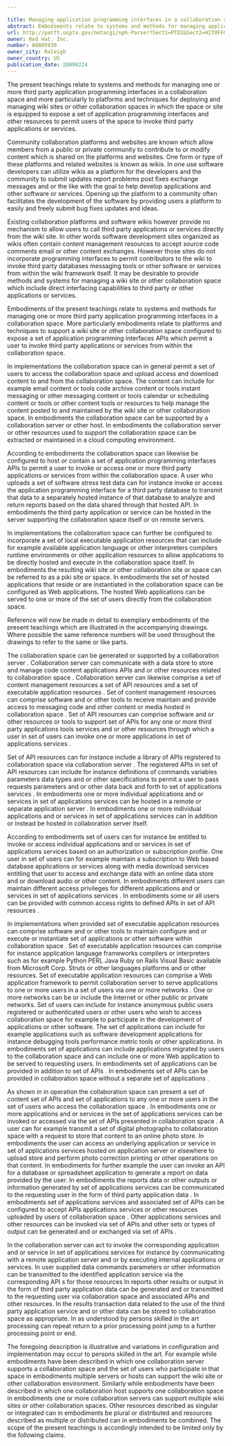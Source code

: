 ```yaml
---

title: Managing application programming interfaces in a collaboration space
abstract: Embodiments relate to systems and methods for managing application programming interfaces in a collaboration space. A collaboration space, such as a wiki site, can host a set of collaboration tools and resources, including, for example, content tools, communication tools, and other resources for the users of the space. The collaboration space can also incorporate and expose a set of application programming interfaces, such as command and data-passing structures to permit users to invoke applications and/or services from within the wiki site or other collaboration space. The set of applications/services be hosted on a remote server or co-hosted on the collaboration server, and can include, for instance, database, spreadsheet, media content, or other applications or services. The invoked applications/services can return data to the requesting user via the collaboration space. Users can subscribe to different applications and/or services available via the collaboration space.
url: http://patft.uspto.gov/netacgi/nph-Parser?Sect1=PTO2&Sect2=HITOFF&p=1&u=%2Fnetahtml%2FPTO%2Fsearch-adv.htm&r=1&f=G&l=50&d=PALL&S1=08805930&OS=08805930&RS=08805930
owner: Red Hat, Inc.
number: 08805930
owner_city: Raleigh
owner_country: US
publication_date: 20090224
---
```

The present teachings relate to systems and methods for managing one or more third party application programming interfaces in a collaboration space and more particularly to platforms and techniques for deploying and managing wiki sites or other collaboration spaces in which the space or site is equipped to expose a set of application programming interfaces and other resources to permit users of the space to invoke third party applications or services.

Community collaboration platforms and websites are known which allow members from a public or private community to contribute to or modify content which is shared on the platforms and websites. One form or type of these platforms and related websites is known as wikis. In one use software developers can utilize wikis as a platform for the developers and the community to submit updates report problems post fixes exchange messages and or the like with the goal to help develop applications and other software or services. Opening up the platform to a community often facilitates the development of the software by providing users a platform to easily and freely submit bug fixes updates and ideas.

Existing collaboration platforms and software wikis however provide no mechanism to allow users to call third party applications or services directly from the wiki site. In other words software development sites organized as wikis often contain content management resources to accept source code comments email or other content exchanges. However those sites do not incorporate programming interfaces to permit contributors to the wiki to invoke third party databases messaging tools or other software or services from within the wiki framework itself. It may be desirable to provide methods and systems for managing a wiki site or other collaboration space which include direct interfacing capabilities to third party or other applications or services.

Embodiments of the present teachings relate to systems and methods for managing one or more third party application programming interfaces in a collaboration space. More particularly embodiments relate to platforms and techniques to support a wiki site or other collaboration space configured to expose a set of application programming interfaces APIs which permit a user to invoke third party applications or services from within the collaboration space.

In implementations the collaboration space can in general permit a set of users to access the collaboration space and upload access and download content to and from the collaboration space. The content can include for example email content or tools code archive content or tools instant messaging or other messaging content or tools calendar or scheduling content or tools or other content tools or resources to help manage the content posted to and maintained by the wiki site or other collaboration space. In embodiments the collaboration space can be supported by a collaboration server or other host. In embodiments the collaboration server or other resources used to support the collaboration space can be extracted or maintained in a cloud computing environment.

According to embodiments the collaboration space can likewise be configured to host or contain a set of application programming interfaces APIs to permit a user to invoke or access one or more third party applications or services from within the collaboration space. A user who uploads a set of software stress test data can for instance invoke or access the application programming interface for a third party database to transmit that data to a separately hosted instance of that database to analyze and return reports based on the data shared through that hosted API. In embodiments the third party application or service can be hosted in the server supporting the collaboration space itself or on remote servers.

In implementations the collaboration space can further be configured to incorporate a set of local executable application resources that can include for example available application language or other interpreters compilers runtime environments or other application resources to allow applications to be directly hosted and execute in the collaboration space itself. In embodiments the resulting wiki site or other collaboration site or space can be referred to as a piki site or space. In embodiments the set of hosted applications that reside or are instantiated in the collaboration space can be configured as Web applications. The hosted Web applications can be served to one or more of the set of users directly from the collaboration space.

Reference will now be made in detail to exemplary embodiments of the present teachings which are illustrated in the accompanying drawings. Where possible the same reference numbers will be used throughout the drawings to refer to the same or like parts.

The collaboration space can be generated or supported by a collaboration server . Collaboration server can communicate with a data store to store and manage code content applications APIs and or other resources related to collaboration space . Collaboration server can likewise comprise a set of content management resources a set of API resources and a set of executable application resources . Set of content management resources can comprise software and or other tools to receive maintain and provide access to messaging code and other content or media hosted in collaboration space . Set of API resources can comprise software and or other resources or tools to support set of APIs for any one or more third party applications tools services and or other resources through which a user in set of users can invoke one or more applications in set of applications services .

Set of API resources can for instance include a library of APIs registered to collaboration space via collaboration server . The registered APIs in set of API resources can include for instance definitions of commands variables parameters data types and or other specifications to permit a user to pass requests parameters and or other data back and forth to set of applications services . In embodiments one or more individual applications and or services in set of applications services can be hosted in a remote or separate application server . In embodiments one or more individual applications and or services in set of applications services can in addition or instead be hosted in collaboration server itself.

According to embodiments set of users can for instance be entitled to invoke or access individual applications and or services in set of applications services based on an authorization or subscription profile. One user in set of users can for example maintain a subscription to Web based database applications or services along with media download services entitling that user to access and exchange data with an online data store and or download audio or other content. In embodiments different users can maintain different access privileges for different applications and or services in set of applications services . In embodiments some or all users can be provided with common access rights to defined APIs in set of API resources .

In implementations when provided set of executable application resources can comprise software and or other tools to maintain configure and or execute or instantiate set of applications or other software within collaboration space . Set of executable application resources can comprise for instance application language frameworks compilers or interpreters such as for example Python PERL Java Ruby on Rails Visual Basic available from Microsoft Corp. Struts or other languages platforms and or other resources. Set of executable application resources can comprise a Web application framework to permit collaboration server to serve applications to one or more users in a set of users via one or more networks . One or more networks can be or include the Internet or other public or private networks. Set of users can include for instance anonymous public users registered or authenticated users or other users who wish to access collaboration space for example to participate in the development of applications or other software. The set of applications can include for example applications such as software development applications for instance debugging tools performance metric tools or other applications. In embodiments set of applications can include applications migrated by users to the collaboration space and can include one or more Web application to be served to requesting users. In embodiments set of applications can be provided in addition to set of APIs . In embodiments set of APIs can be provided in collaboration space without a separate set of applications .

As shown in in operation the collaboration space can present a set of content set of APIs and set of applications to any one or more users in the set of users who access the collaboration space . In embodiments one or more applications and or services in the set of applications services can be invoked or accessed via the set of APIs presented in collaboration space . A user can for example transmit a set of digital photographs to collaboration space with a request to store that content to an online photo store. In embodiments the user can access an underlying application or service in set of applications services hosted on application server or elsewhere to upload store and perform photo correction printing or other operations on that content. In embodiments for further example the user can invoke an API for a database or spreadsheet application to generate a report on data provided by the user. In embodiments the reports data or other outputs or information generated by set of applications services can be communicated to the requesting user in the form of third party application data . In embodiments set of applications services and associated set of APIs can be configured to accept APIs applications services or other resources uploaded by users of collaboration space . Other applications services and other resources can be invoked via set of APIs and other sets or types of output can be generated and or exchanged via set of APIs .

In the collaboration server can act to invoke the corresponding application and or service in set of applications services for instance by communicating with a remote application server and or by executing internal applications or services. In user supplied data commands parameters or other information can be transmitted to the identified application service via the corresponding API s for those resources In reports other results or output in the form of third party application data can be generated and or transmitted to the requesting user via collaboration space and associated APIs and other resources. In the results transaction data related to the use of the third party application service and or other data can be stored to collaboration space as appropriate. In as understood by persons skilled in the art processing can repeat return to a prior processing point jump to a further processing point or end.

The foregoing description is illustrative and variations in configuration and implementation may occur to persons skilled in the art. For example while embodiments have been described in which one collaboration server supports a collaboration space and the set of users who participate in that space in embodiments multiple servers or hosts can support the wiki site or other collaboration environment. Similarly while embodiments have been described in which one collaboration host supports one collaboration space in embodiments one or more collaboration servers can support multiple wiki sites or other collaboration spaces. Other resources described as singular or integrated can in embodiments be plural or distributed and resources described as multiple or distributed can in embodiments be combined. The scope of the present teachings is accordingly intended to be limited only by the following claims.

